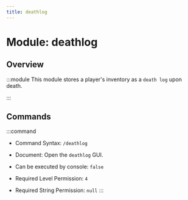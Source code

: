 ```yaml
---
title: deathlog
---
```



# Module: deathlog

## Overview
:::module
  This module stores a player's inventory as a `death log` upon death.


:::
## Commands
:::command
- Command Syntax: `/deathlog`
- Document:   Open the `deathlog` GUI.


- Can be executed by console: `false`
- Required Level Permission: `4`
- Required String Permission: `null`
:::
